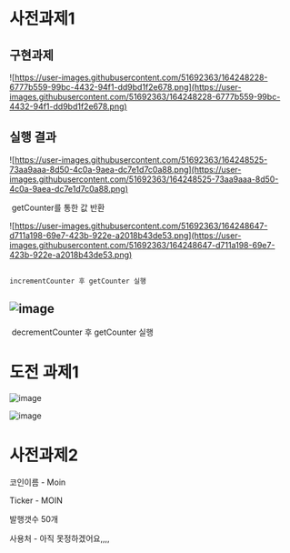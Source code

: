 # 

# **사전과제1**

## **구현과제**

![https://user-images.githubusercontent.com/51692363/164248228-6777b559-99bc-4432-94f1-dd9bd1f2e678.png](https://user-images.githubusercontent.com/51692363/164248228-6777b559-99bc-4432-94f1-dd9bd1f2e678.png)

## **실행 결과**

![https://user-images.githubusercontent.com/51692363/164248525-73aa9aaa-8d50-4c0a-9aea-dc7e1d7c0a88.png](https://user-images.githubusercontent.com/51692363/164248525-73aa9aaa-8d50-4c0a-9aea-dc7e1d7c0a88.png)

​																		getCounter를 통한 값 반환

![https://user-images.githubusercontent.com/51692363/164248647-d711a198-69e7-423b-922e-a2018b43de53.png](https://user-images.githubusercontent.com/51692363/164248647-d711a198-69e7-423b-922e-a2018b43de53.png)

 															incrementCounter 후 getCounter 실행

## 											  ![image](https://user-images.githubusercontent.com/51692363/164249754-a5e75098-ae5b-4dcc-a442-fbb5a8e58159.png)

​													        decrementCounter 후 getCounter 실행

# 도전 과제1

![image](https://user-images.githubusercontent.com/51692363/164251085-4bdb308f-1e20-4350-bfac-dc644f0bd809.png)

![image](https://user-images.githubusercontent.com/51692363/164250389-babfb078-daef-49d0-9c0d-c4bc21b9537a.png)



# 사전과제2

코인이름 - Moin

Ticker - MOIN

발행갯수 50개

사용처 - 아직 못정하겠어요,,,,